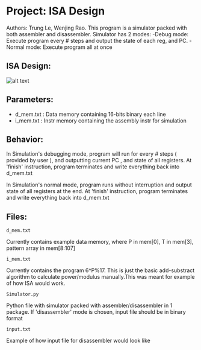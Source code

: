 # Project: ISA Design
Authors: Trung Le, Wenjing Rao.
This program is a simulator packed with both assembler and disassembler.
Simulator has 2 modes:
-Debug mode:  Execute program every # steps and output the state of each reg, and PC.
-Normal mode: Execute program all at once

## ISA Design:
![alt text](https://github.com/lohe987/ECE366SamplePrograms/blob/master/sample_ISA_package/github.png)

## Parameters:
- d_mem.txt : Data memory containing 16-bits binary each line
- i_mem.txt : Instr memory containing the assembly instr for simulation


## Behavior:
In Simulation's debugging mode, program will run for every # steps ( provided by user ), and outputting
current PC , and state of all registers. At 'finish' instruction, program terminates and write
everything back into d_mem.txt

In Simulation's normal mode, program runs without interruption and output state of all registers
at the end. At 'finish' instruction, program terminates and write everything back into d_mem.txt

## Files:
```
d_mem.txt       
```
Currently contains example data memory, where 
P in mem[0],  T in mem[3], pattern array in mem[8:107]
        
```       
i_mem.txt       
```
Currently contains the program 6^P%17. This is just the basic add-substract algorithm to calculate power/modulus manually.This was meant for example of how ISA would work.
```        
Simulator.py    
```
Python file with simulator packed with assembler/disassembler in 1 package. If 'disassembler' mode is chosen, input file should be in binary format
            
```
input.txt 
```
Example of how input file for disassembler would look like
